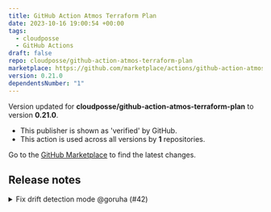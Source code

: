 ```yaml
---
title: GitHub Action Atmos Terraform Plan
date: 2023-10-16 19:00:54 +00:00
tags:
  - cloudposse
  - GitHub Actions
draft: false
repo: cloudposse/github-action-atmos-terraform-plan
marketplace: https://github.com/marketplace/actions/github-action-atmos-terraform-plan
version: 0.21.0
dependentsNumber: "1"
---
```



Version updated for **cloudposse/github-action-atmos-terraform-plan** to version **0.21.0**.
- This publisher is shown as 'verified' by GitHub.
- This action is used across all versions by **1** repositories.

Go to the [GitHub Marketplace](https://github.com/marketplace/actions/github-action-atmos-terraform-plan) to find the latest changes.

## Release notes

<details>
  <summary>Fix drift detection mode @goruha (#42)</summary>

  ## what

* Create metadata.json even if there is drift or error in drift mode

## why

* This behaviour expected by drift detection action

</details>

